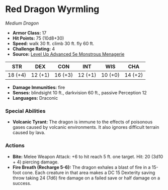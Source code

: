 # Red Dragon Wyrmling

*Medium* *Dragon*

- **Armor Class:** 17
- **Hit Points:** 75 (10d8+30)
- **Speed:** walk 30 ft. climb 30 ft. fly 60 ft.
- **Challenge Rating:** 4
- **Source:** [Level Up Advanced 5e Monstrous Menagerie](https://www.levelup5e.com)

| STR | DEX | CON | INT | WIS | CHA |
| --- | --- | --- | --- | --- | --- |
| 18 (+4) | 12 (+1) | 16 (+3) | 12 (+1) | 10 (+0) | 14 (+2) |

- **Damage Immunities:** fire
- **Senses:** blindsight 10 ft., darkvision 60 ft., passive Perception 12
- **Languages:** Draconic
### Special Abilities
- **Volcanic Tyrant:** The dragon is immune to the effects of poisonous gases caused by volcanic environments. It also ignores difficult terrain caused by lava.
### Actions
- **Bite:** Melee Weapon Attack: +6 to hit  reach 5 ft.  one target. Hit: 20 (3d10 + 4) piercing damage.
- **Fire Breath (Recharge 5-6):** The dragon exhales a blast of fire in a 15-foot cone. Each creature in that area makes a DC 15 Dexterity saving throw  taking 24 (7d6) fire damage on a failed save or half damage on a success.
